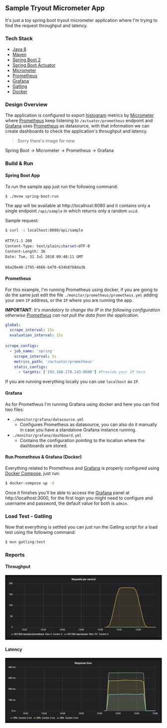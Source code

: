 Sample Tryout Micrometer App
---

It's just a toy spring boot tryout micrometer application where I'm trying to find the request
throughput and latency.

### Tech Stack

  * [Java 8](http://www.oracle.com/technetwork/java/javase/downloads/jdk8-downloads-2133151.html)
  * [Maven](https://maven.apache.org/)
  * [Spring Boot 2](https://spring.io/projects/spring-boot)
  * [Spring Boot Actuator](https://spring.io/projects/spring-boot)
  * [Micrometer](https://micrometer.io/)
  * [Prometheus](https://prometheus.io/)
  * [Grafana](https://grafana.com/)
  * [Gatling](https://gatling.io/)
  * [Docker](http://docker.io/)  

### Design Overview

The application is configured to export [histogram](https://github.com/micrometer-metrics/micrometer-docs/blob/master/src/docs/concepts/histogram-quantiles.adoc) 
metrics by [Micrometer](https://micrometer.io/) where [Prometheus](https://prometheus.io/) keep listening to
`/actuator/prometheus` endpoint and [Grafana](https://grafana.com/) uses [Prometheus](https://prometheus.io/) as datasource, 
with that information we can create dashboards to check the application's throughput and latency.

>Sorry there's image for now

Spring Boot &rarr; Micrometer &rarr; Prometheus &rarr; Grafana


### Build & Run

#### Spring Boot App

To run the sample app just run the following command:

```bash
$ ./mvnw spring-boot:run
```

The app will be available at http://localhost:8080 and it contains only a single endpoint `/api/sample` in which
returns only a random `uuid`.

Sample request:
```bash
$ curl -i localhost:8080/api/sample

HTTP/1.1 200
Content-Type: text/plain;charset=UTF-8
Content-Length: 36
Date: Tue, 31 Jul 2018 09:48:11 GMT

66a20e40-2795-4666-b470-634b8768da3b
```

#### Prometheus

For this example, I'm running Prometheus using docker, if you are going to do the same just edit 
the file `./monitor/prometheus/prometheus.yml` adding your own `IP` address, or the `IP` where you are running the
app.

**IMPORTANT**: *It's mandatory to change the IP in the following configuration otherwise [Prometheus](https://prometheus.io/)
 can not pull the data from the application.*

```yaml
global:
  scrape_interval: 15s
  evaluation_interval: 15s

scrape_configs:
  - job_name: 'spring'
    scrape_interval: 5s
    metrics_path: '/actuator/prometheus'
    static_configs:
      - targets: ['192.168.178.143:8080'] #Provide your IP here
```

If you are running everything locally you can use `localhost` as `IP`.

#### Grafana

As for Prometheus I'm running Grafana using docker and here you can find two files:
 
 * `./monitor/grafana/datasource.yml`
   * Configures Prometheus as datasource, you can also do it manually in case you have a 
     standalone Grafana instance running. 
 * `./monitor/grafana/dashboard.yml`
   * Contains the configuration pointing to the location where the dashboards are stored.

#### Run Prometheus & Grafana (Docker)

Everything related to Prometheus and [Grafana](https://grafana.com/) is properly configured using 
[Docker Compose](https://docs.docker.com/compose/), just run:

```bash
$ docker-compose up -d
```

Once it finishes you'll be able to access the [Grafana](https://grafana.com/) panel at http://localhost:3000, 
for the first login you might need to configure and username and password, the default value for both is `admin`.

### Load Test - Gatling 

Now that everything is settled you can just run the Gatling script for a load test using the following command:

```bash
$ mvn gatling:test
```

### Reports

#### Throughput

![Throughput](./assets/throughput.png)

#### Latency

![Latency](./assets/latency.png)
